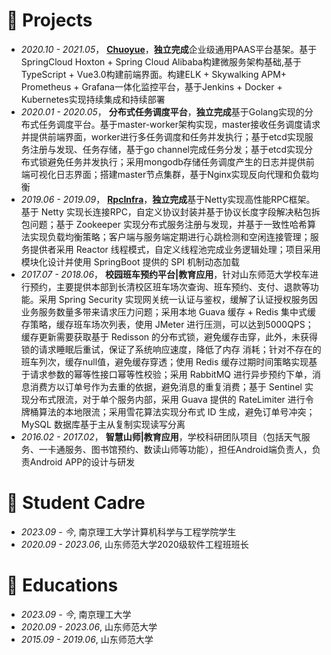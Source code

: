 
# 💼 Projects
- *2020.10 - 2021.05*， [**Chuoyue**](https://github.com/fuyunwang/video_surveillance2021)，**独立完成**企业级通用PAAS平台基架。基于SpringCloud Hoxton + Spring Cloud Alibaba构建微服务架构基础,基于TypeScript + Vue3.0构建前端界面。构建ELK + Skywalking APM+ Prometheus + Grafana一体化监控平台，基于Jenkins + Docker + Kubernetes实现持续集成和持续部署
- *2020.01 - 2020.05*， **分布式任务调度平台**，**独立完成**基于Golang实现的分布式任务调度平台。基于master-worker架构实现，master接收任务调度请求并提供前端界面，worker进行多任务调度和任务并发执行；基于etcd实现服务注册与发现、任务存储，基于go channel完成任务分发；基于etcd实现分布式锁避免任务并发执行；采用mongodb存储任务调度产生的日志并提供前端可视化日志界面；搭建master节点集群，基于Nginx实现反向代理和负载均衡
- *2019.06 - 2019.09*， [**RpcInfra**](https://github.com/fuyunwang/RpcInfra)，**独立完成**基于Netty实现高性能RPC框架。基于 Netty 实现长连接RPC，自定义协议封装并基于协议长度字段解决粘包拆包问题；基于 Zookeeper 实现分布式服务注册与发现，并基于一致性哈希算法实现负载均衡策略；客户端与服务端定期进行心跳检测和空闲连接管理；服务提供者采用 Reactor 线程模式，自定义线程池完成业务逻辑处理；项目采用模块化设计并使用 SpringBoot 提供的 SPI 机制动态加载
- *2017.07 - 2018.06*， **校园班车预约平台\|教育应用**，针对山东师范大学校车进行预约，主要提供本部到长清校区班车场次查询、班车预约、支付、退款等功能。采用 Spring Security 实现网关统一认证与鉴权，缓解了认证授权服务因业务服务数量多带来请求压力问题；采用本地 Guava 缓存 + Redis 集中式缓存策略，缓存班车场次列表，使用 JMeter 进行压测，可以达到5000QPS；缓存更新需要获取基于 Redisson 的分布式锁，避免缓存击穿，此外，未获得锁的请求睡眠后重试，保证了系统响应速度，降低了内存
消耗；针对不存在的班车列次，缓存null值，避免缓存穿透；使用 Redis 缓存过期时间策略实现基于请求参数的幂等性接口幂等性校验；采用 RabbitMQ 进行异步预约下单，消息消费方以订单号作为去重的依据，避免消息的重复消费；基于 Sentinel 实现分布式限流，对于单个服务内部，采用 Guava 提供的 RateLimiter 进行令牌桶算法的本地限流；采用雪花算法实现分布式 ID 生成，避免订单号冲突；MySQL 数据库基于主从复制实现读写分离
- *2016.02 - 2017.02*， **智慧山师\|教育应用**，学校科研团队项目（包括天气服务、一卡通服务、图书馆预约、数读山师等功能），担任Android端负责人，负责Android APP的设计与研发



# 🫡 Student Cadre
- *2023.09 - 今*, 南京理工大学计算机科学与工程学院学生
- *2020.09 - 2023.06*, 山东师范大学2020级软件工程班班长


# 📖 Educations
- *2023.09 - 今*, 南京理工大学
- *2020.09 - 2023.06*, 山东师范大学
- *2015.09 - 2019.06*, 山东师范大学


